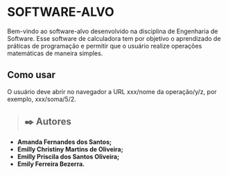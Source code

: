 
# SOFTWARE-ALVO

Bem-vindo ao software-alvo desenvolvido na disciplina de Engenharia de Software. Esse software de calculadora tem por objetivo o aprendizado de práticas de programação e permitir que o usuário realize operações matemáticas de maneira simples.

## Como usar

O usuário deve abrir no navegador a URL xxx/nome da operação/y/z, por exemplo, xxx/soma/5/2.

>## ✒️ Autores

+ **Amanda Fernandes dos Santos;** 
+ **Emilly Christiny Martins de Oliveira;** 
+ **Emilly Priscila dos Santos Oliveira;** 
+ **Emily Ferreira Bezerra.** 

